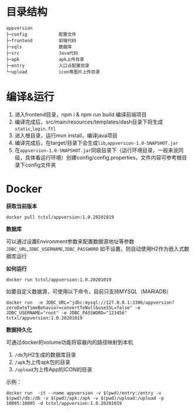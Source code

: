 # 目录结构
    
    appversion
    ├─config  			配置文件
    ├─frontend			前端代码
    ├─sqls    			数据库
    ├─src     			Java代码
    ├─apk     			apk上传目录
    ├─entry     		入口点配置目录
    └─upload  			icon等图片上传目录
    

# 编译&运行

1. 进入frontend目录，npm i & npm run build 编译前端项目
2. 编译完成后，src/main/resources/templates/dash目录下将生成`static`,`login.ftl`
3. 进入根目录，运行mvn install，编译java项目
4. 编译完成后，在target/目录下会生成`lib`,`appversion-1.0-SNAPSHOT.jar`
5. 在`appversion-1.0-SNAPSHOT.jar`同级目录下（运行环境目录，一般来说同级，具体看运行环境）创建config/config.properties，文件内容可参考根目录下config文件夹

# Docker

**获取当前版本**

`docker pull tctxl/appversion:1.0.20201019`

**数据库**

可以通过设置Environment参数来配置数据源地址等参数
`JDBC_URL`,`JDBC_USERNAME`,`JDBC_PASSWORD`
如不设置，则自动使用H2作为嵌入式数据库运行

**如何运行**

`docker run tctxl/appversion:1.0.20201019`

如要自定义数据源，可使用以下命令，目前只支持MYSQL（MARIADB）

`docker run 
-e JDBC_URL="jdbc:mysql://127.0.0.1:3306/appversion?zeroDateTimeBehavior=convertToNull&useSSL=false"
-e JDBC_USERNAME="root"
-e JDBC_PASSWORD="123456"
tctxl/appversion:1.0.20201019`

**数据持久化**

可通过docker的volume功能将容器内的路径映射到本机

1. `/db`为H2生成的数据库目录
2. `/apk`为上传apk包的目录
3. `/upload`为上传App的ICON的目录

示例：

`docker run  -it --name appversion -v $(pwd)/entry:/entry -v $(pwd)/db:/db -v $(pwd)/apk:/apk -v $(pwd)/upload:/upload -p 10005:10005 -d tctxl/appversion:1.0.20201019`
